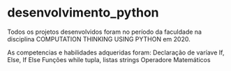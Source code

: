 # desenvolvimento_python

Todos os projetos desenvolvidos foram no período da faculdade na disciplina COMPUTATION THINKING USING PYTHON em 2020.
 
 As competencias e habilidades adqueridas foram:
 Declaração de varíave
 If, Else, If Else
 Funções
 while
 tupla, listas
 strings
Operadore Matemáticos
